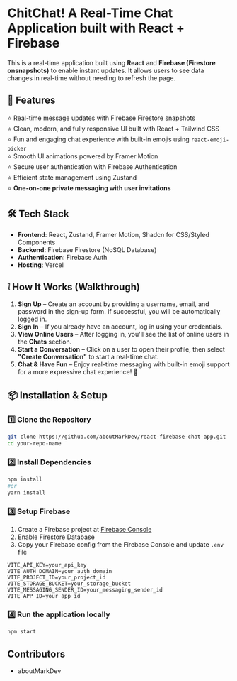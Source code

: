 # ChitChat! A Real-Time Chat Application built with React + Firebase

This is a real-time application built using **React** and **Firebase (Firestore onsnapshots)** to enable instant updates. It allows users to see data changes in real-time without needing to refresh the page.

## 🚀 Features

⭐ Real-time message updates with Firebase Firestore snapshots  
⭐ Clean, modern, and fully responsive UI built with React + Tailwind CSS  
⭐ Fun and engaging chat experience with built-in emojis using `react-emoji-picker`  
⭐ Smooth UI animations powered by Framer Motion  
⭐ Secure user authentication with Firebase Authentication  
⭐ Efficient state management using Zustand  
⭐ **One-on-one private messaging with user invitations** 

## 🛠️ Tech Stack

- **Frontend**: React, Zustand, Framer Motion, Shadcn for CSS/Styled Components
- **Backend**: Firebase Firestore (NoSQL Database)
- **Authentication**: Firebase Auth
- **Hosting**: Vercel

## ❕ How It Works (Walkthrough)  

1. **Sign Up** – Create an account by providing a username, email, and password in the sign-up form. If successful, you will be automatically logged in.  
2. **Sign In** – If you already have an account, log in using your credentials.  
3. **View Online Users** – After logging in, you'll see the list of online users in the **Chats** section.  
4. **Start a Conversation** – Click on a user to open their profile, then select **"Create Conversation"** to start a real-time chat.  
5. **Chat & Have Fun** – Enjoy real-time messaging with built-in emoji support for a more expressive chat experience! 🎉  

## 📦 Installation & Setup

### 1️⃣ Clone the Repository
```sh
git clone https://github.com/aboutMarkDev/react-firebase-chat-app.git
cd your-repo-name
```

### 2️⃣ Install Dependencies
```sh
npm install
#or
yarn install
```

### 3️⃣ Setup Firebase
1. Create a Firebase project at [Firebase Console](https://console.firebase.google.com/)
2. Enable Firestore Database
3. Copy your Firebase config from the Firebase Console and update `.env` file
```.env
VITE_API_KEY=your_api_key
VITE_AUTH_DOMAIN=your_auth_domain
VITE_PROJECT_ID=your_project_id
VITE_STORAGE_BUCKET=your_storage_bucket
VITE_MESSAGING_SENDER_ID=your_messaging_sender_id
VITE_APP_ID=your_app_id
```

### 4️⃣ Run the application locally
```sh
npm start
```
## Contributors
- aboutMarkDev
